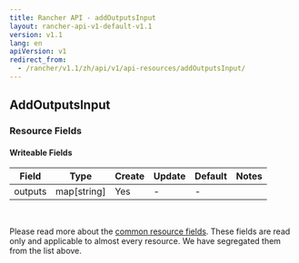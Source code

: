 ```yaml
---
title: Rancher API - addOutputsInput
layout: rancher-api-v1-default-v1.1
version: v1.1
lang: en
apiVersion: v1
redirect_from:
  - /rancher/v1.1/zh/api/v1/api-resources/addOutputsInput/
---
```


## AddOutputsInput



### Resource Fields

#### Writeable Fields

Field | Type | Create | Update | Default | Notes
---|---|---|---|---|---
outputs | map[string] | Yes | - | - | 



<br>

Please read more about the [common resource fields]({{site.baseurl}}/rancher/{{page.version}}/{{page.lang}}/api/{{page.apiVersion}}/common/). These fields are read only and applicable to almost every resource. We have segregated them from the list above.




